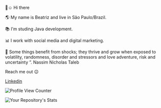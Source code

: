 👋:relaxed:  Hi there    


:earth_americas: My name is Beatriz and live in São Paulo/Brazil.


:books: I'm studing Java development.

:bar_chart: I work with social media and digital marketing.

🧬 Some things benefit from shocks; they thrive and grow when exposed to volatility, randomness, disorder and stressors and love adventure, risk and uncertainty ”. 
Nassim Nicholas Taleb    


Reach me out  :wink:

[Linkedin](https://www.linkedin.com/in/beatriz2071/) 


 ![Profile View Counter](https://komarev.com/ghpvc/?username=Your_GitHub_Username)
 
 ![Your Repository's Stats](https://github-readme-stats.vercel.app/api?username=Your_GitHub_Username&show_icons=true)

